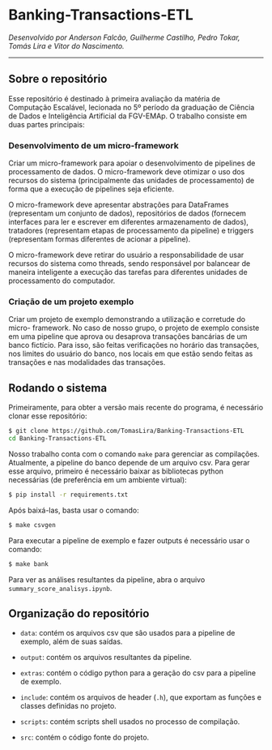 # Banking-Transactions-ETL

*Desenvolvido por Anderson Falcão, Guilherme Castilho, Pedro
Tokar, Tomás Lira e Vitor do Nascimento.*

-------------------------------------------------------------------------------

## Sobre o repositório

Esse repositório é destinado à primeira avaliação da matéria de Computação
Escalável, lecionada no 5º período da graduação de Ciência de Dados e
Inteligência Artificial da FGV-EMAp. O trabalho consiste em duas partes principais:

### Desenvolvimento de um micro-framework

Criar um micro-framework para apoiar o desenvolvimento de pipelines de
processamento de dados. O micro-framework deve otimizar o uso dos recursos do
sistema (principalmente das unidades de processamento) de forma que a execução
de pipelines seja eficiente.

O micro-framework deve apresentar abstrações para DataFrames (representam um
conjunto de dados), repositórios de dados (fornecem interfaces para ler e escrever
em diferentes armazenamento de dados), tratadores (representam etapas de
processamento da pipeline) e triggers (representam formas diferentes de acionar
a pipeline).

O micro-framework deve retirar do usuário a responsabilidade de usar recursos do
sistema como threads, sendo responsável por balancear de maneira inteligente
a execução das tarefas para diferentes unidades de processamento do computador.

### Criação de um projeto exemplo

Criar um projeto de exemplo demonstrando a utilização e corretude do micro-
framework. No caso de nosso grupo, o projeto de exemplo consiste em uma pipeline
que aprova ou desaprova transações bancárias de um banco fictício. Para isso,
são feitas verificações no horário das transações, nos limites do usuário do banco,
nos locais em que estão sendo feitas as transações e nas modalidades das transações.

## Rodando o sistema

Primeiramente, para obter a versão mais recente do programa, é necessário clonar
esse repositório:

```bash
$ git clone https://github.com/TomasLira/Banking-Transactions-ETL
cd Banking-Transactions-ETL
```

Nosso trabalho conta com o comando `make` para gerenciar as compilações. Atualmente,
a pipeline do banco depende de um
arquivo csv. Para gerar esse arquivo, primeiro é necessário baixar as bibliotecas
python necessárias (de preferência em um ambiente virtual):

```bash
$ pip install -r requirements.txt
```

Após baixá-las, basta usar o comando:

```bash
$ make csvgen
```

Para executar a pipeline de exemplo e fazer outputs é necessário usar o comando:

```bash
$ make bank
```

Para ver as análises resultantes da pipeline, abra o arquivo `summary_score_analisys.ipynb`.

## Organização do repositório

- `data`: contém os arquivos csv que são usados para a pipeline de exemplo, além
de suas saídas.

- `output`: contém os arquivos resultantes da pipeline.

- `extras`: contém o código python para a geração do csv para a pipeline de exemplo.

- `include`: contém os arquivos de header (`.h`), que exportam as funções e classes
definidas no projeto.

- `scripts`: contém scripts shell usados no processo de compilação.

- `src`: contém o código fonte do projeto.
